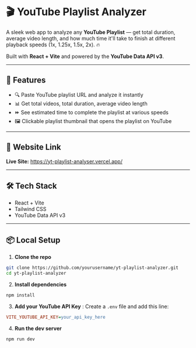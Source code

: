 # 🎬 YouTube Playlist Analyzer

A sleek web app to analyze any **YouTube Playlist** — get total duration, average video length, and how much time it'll take to finish at different playback speeds (1x, 1.25x, 1.5x, 2x). 🔥

Built with **React + Vite** and powered by the **YouTube Data API v3**.

---

## 🚀 Features

- 🔍 Paste YouTube playlist URL and analyze it instantly
- 📊 Get total videos, total duration, average video length
- ⏩ See estimated time to complete the playlist at various speeds
- 🖼️ Clickable playlist thumbnail that opens the playlist on YouTube

---

## 🧪 Website Link

**Live Site:** https://yt-playlist-analyser.vercel.app/

---


## 🛠️ Tech Stack

- React + Vite
- Tailwind CSS
- YouTube Data API v3

---

## 📦 Local Setup

1. **Clone the repo**
```bash
git clone https://github.com/yourusername/yt-playlist-analyzer.git
cd yt-playlist-analyzer
```
2. **Install dependencies**
```bash
npm install
```
3. **Add your YouTube API Key** :
Create a `.env` file and add this line:
```ini
VITE_YOUTUBE_API_KEY=your_api_key_here
```
4. **Run the dev server**
```bash
npm run dev
```